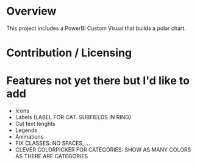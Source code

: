 # Overview

This project includes a PowerBi Custom Visual that builds a polar chart. 

# Contribution / Licensing


# Features not yet there but I'd like to add

- Icons
- Labels (LABEL FOR CAT. SUBFIELDS IN RING)
- Cut text lenghts
- Legends
- Animations
- FIX CLASSES: NO SPACES, ...
- CLEVER COLORPICKER FOR CATEGORIES: SHOW AS MANY COLORS AS THERE ARE CATEGORIES


